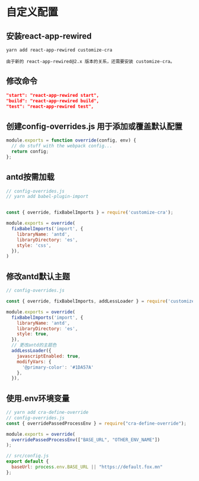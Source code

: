 # 自定义配置

## 安装react-app-rewired

```shell
yarn add react-app-rewired customize-cra

由于新的 react-app-rewired@2.x 版本的关系，还需要安装 customize-cra。
```

## 修改命令

```json
"start": "react-app-rewired start",
"build": "react-app-rewired build",
"test": "react-app-rewired test",
```

## 创建config-overrides.js 用于添加或覆盖默认配置

```javascript
module.exports = function override(config, env) {
  // do stuff with the webpack config...
  return config;
};
```

## antd按需加载

```javascript
// config-overrides.js
// yarn add babel-plugin-import


const { override, fixBabelImports } = require('customize-cra');

module.exports = override(
  fixBabelImports('import', {
    libraryName: 'antd',
    libraryDirectory: 'es',
    style: 'css',
  }),
)
```

## 修改antd默认主题

```javascript
// config-overrides.js

const { override, fixBabelImports, addLessLoader } = require('customize-cra');

module.exports = override(
  fixBabelImports('import', {
    libraryName: 'antd',
    libraryDirectory: 'es',
    style: true,
  }),
  // 更改antd的主题色
  addLessLoader({
    javascriptEnabled: true,
    modifyVars: { 
      '@primary-color': '#1DA57A'
    },
  }),
```

## 使用.env环境变量

```javascript
// yarn add cra-define-override
// config-overrides.js
const { overridePassedProcessEnv } = require("cra-define-override");

module.exports = override(
  overridePassedProcessEnv(["BASE_URL", "OTHER_ENV_NAME"])
);

// src/config.js
export default {
  baseUrl: process.env.BASE_URL || "https://default.fox.mn"
};
```